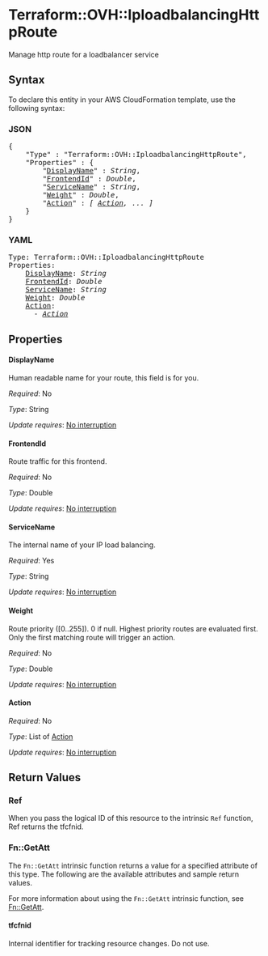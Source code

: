 # Terraform::OVH::IploadbalancingHttpRoute

Manage http route for a loadbalancer service

## Syntax

To declare this entity in your AWS CloudFormation template, use the following syntax:

### JSON

<pre>
{
    "Type" : "Terraform::OVH::IploadbalancingHttpRoute",
    "Properties" : {
        "<a href="#displayname" title="DisplayName">DisplayName</a>" : <i>String</i>,
        "<a href="#frontendid" title="FrontendId">FrontendId</a>" : <i>Double</i>,
        "<a href="#servicename" title="ServiceName">ServiceName</a>" : <i>String</i>,
        "<a href="#weight" title="Weight">Weight</a>" : <i>Double</i>,
        "<a href="#action" title="Action">Action</a>" : <i>[ <a href="action.md">Action</a>, ... ]</i>
    }
}
</pre>

### YAML

<pre>
Type: Terraform::OVH::IploadbalancingHttpRoute
Properties:
    <a href="#displayname" title="DisplayName">DisplayName</a>: <i>String</i>
    <a href="#frontendid" title="FrontendId">FrontendId</a>: <i>Double</i>
    <a href="#servicename" title="ServiceName">ServiceName</a>: <i>String</i>
    <a href="#weight" title="Weight">Weight</a>: <i>Double</i>
    <a href="#action" title="Action">Action</a>: <i>
      - <a href="action.md">Action</a></i>
</pre>

## Properties

#### DisplayName

Human readable name for your route, this field is for you.

_Required_: No

_Type_: String

_Update requires_: [No interruption](https://docs.aws.amazon.com/AWSCloudFormation/latest/UserGuide/using-cfn-updating-stacks-update-behaviors.html#update-no-interrupt)

#### FrontendId

Route traffic for this frontend.

_Required_: No

_Type_: Double

_Update requires_: [No interruption](https://docs.aws.amazon.com/AWSCloudFormation/latest/UserGuide/using-cfn-updating-stacks-update-behaviors.html#update-no-interrupt)

#### ServiceName

The internal name of your IP load balancing.

_Required_: Yes

_Type_: String

_Update requires_: [No interruption](https://docs.aws.amazon.com/AWSCloudFormation/latest/UserGuide/using-cfn-updating-stacks-update-behaviors.html#update-no-interrupt)

#### Weight

Route priority ([0..255]). 0 if null. Highest priority routes are evaluated first. Only the first matching route will trigger an action.

_Required_: No

_Type_: Double

_Update requires_: [No interruption](https://docs.aws.amazon.com/AWSCloudFormation/latest/UserGuide/using-cfn-updating-stacks-update-behaviors.html#update-no-interrupt)

#### Action

_Required_: No

_Type_: List of <a href="action.md">Action</a>

_Update requires_: [No interruption](https://docs.aws.amazon.com/AWSCloudFormation/latest/UserGuide/using-cfn-updating-stacks-update-behaviors.html#update-no-interrupt)

## Return Values

### Ref

When you pass the logical ID of this resource to the intrinsic `Ref` function, Ref returns the tfcfnid.

### Fn::GetAtt

The `Fn::GetAtt` intrinsic function returns a value for a specified attribute of this type. The following are the available attributes and sample return values.

For more information about using the `Fn::GetAtt` intrinsic function, see [Fn::GetAtt](https://docs.aws.amazon.com/AWSCloudFormation/latest/UserGuide/intrinsic-function-reference-getatt.html).

#### tfcfnid

Internal identifier for tracking resource changes. Do not use.

